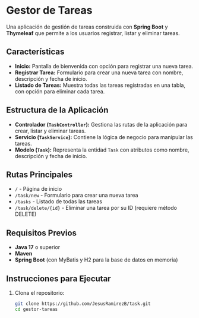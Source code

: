 # Gestor de Tareas

Una aplicación de gestión de tareas construida con **Spring Boot** y **Thymeleaf** que permite a los usuarios registrar, listar y eliminar tareas.

## Características

- **Inicio:** Pantalla de bienvenida con opción para registrar una nueva tarea.
- **Registrar Tarea:** Formulario para crear una nueva tarea con nombre, descripción y fecha de inicio.
- **Listado de Tareas:** Muestra todas las tareas registradas en una tabla, con opción para eliminar cada tarea.

## Estructura de la Aplicación

- **Controlador (`TaskController`):** Gestiona las rutas de la aplicación para crear, listar y eliminar tareas.
- **Servicio (`TaskService`):** Contiene la lógica de negocio para manipular las tareas.
- **Modelo (`Task`):** Representa la entidad `Task` con atributos como nombre, descripción y fecha de inicio.

## Rutas Principales

- `/` - Página de inicio
- `/task/new` - Formulario para crear una nueva tarea
- `/tasks` - Listado de todas las tareas
- `/task/delete/{id}` - Eliminar una tarea por su ID (requiere método DELETE)

## Requisitos Previos

- **Java 17** o superior
- **Maven**
- **Spring Boot** (con MyBatis y H2 para la base de datos en memoria)

## Instrucciones para Ejecutar

1. Clona el repositorio:
   ```bash
   git clone https://github.com/JesusRamirezB/task.git
   cd gestor-tareas
